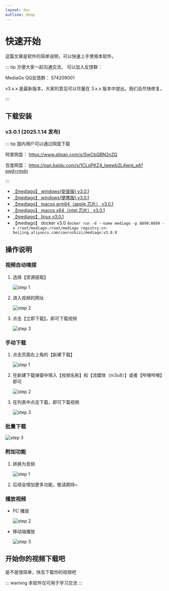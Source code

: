 ```yaml
---
layout: doc
outline: deep
---
```


# 快速开始

这篇文章是软件的简单说明，可以快速上手使用本软件。

::: tip
方便大家一起沟通交流， 可以加入反馈群：

MediaGo QQ反馈群： 574209001

v3.x.x 是最新版本，大家的意见可以尽量在 3.x.x 版本中提出，我们会尽快修复。

:::

## 下载安装

### v3.0.1 (2025.1.14 发布)

::: tip
国内用户可以通过网盘下载

阿里网盘：
<https://www.alipan.com/s/SwCbQBN2nZQ>

百度网盘：
<https://pan.baidu.com/s/1CLqPKZ4_lwewb2L4wre_eA?pwd=rmdn>

:::

- [【mediago】 windows(安装版) v3.0.1](https://github.com/caorushizi/mediago/releases/download/v3.0.1/mediago-setup-win32-x64-3.0.1.exe)
- [【mediago】 windows(便携版) v3.0.1](https://github.com/caorushizi/mediago/releases/download/v3.0.1/mediago-portable-win32-x64-3.0.1.exe)
- [【mediago】 macos arm64（apple 芯片） v3.0.1](https://github.com/caorushizi/mediago/releases/download/v3.0.1/mediago-setup-darwin-arm64-3.0.1.dmg)
- [【mediago】 macos x64（intel 芯片） v3.0.1](https://github.com/caorushizi/mediago/releases/download/v3.0.1/mediago-setup-darwin-x64-3.0.1.dmg)
- [【mediago】 linux v3.0.1](https://github.com/caorushizi/mediago/releases/download/v3.0.1/mediago-setup-linux-amd64-3.0.1.deb)
- 【mediago】 docker v3.0 `docker run -d --name mediago -p 8899:8899 -v /root/mediago:/root/mediago registry.cn-beijing.aliyuncs.com/caorushizi/mediago:v3.0.0`

## 操作说明

### 视频自动嗅探

1. 选择【资源提取】

   ![step 1](./images/guides-step1.png)

2. 进入视频的网址

   ![step 2](./images/guides-step2.png)

3. 点击【立即下载】，即可下载视频

   ![step 3](./images/guides-step3.png)

### 手动下载

1. 点击页面右上角的【新建下载】

   ![step 1](./images/guides-step4.png)

2. 在新建下载弹窗中填入【视频名称】和【流媒体（m3u8）】或者【哔哩哔哩】即可

   ![step 2](./images/guides-step5.png)

3. 在列表中点击下载，即可下载视频

   ![step 3](./images/guides-step3.png)

### 批量下载

   ![step 3](./images/guides-step6.png)

### 附加功能

1. 转换为音频

   ![step 1](./images/guides-step7.png)

2. 后续会增加更多功能，敬请期待~

### 播放视频

- PC 播放

     ![step 2](./images/addition-step3.png)

- 移动端播放

     ![step 3](./images/addition-step4.png)

## 开始你的视频下载吧

是不是很简单，快去下载你的视频吧

::: warning
本软件仅可用于学习交流
:::
